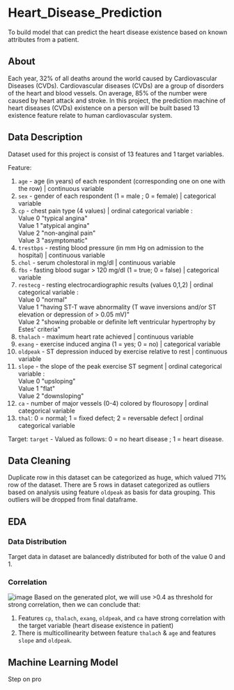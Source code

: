 # Heart_Disease_Prediction
To build model that can predict the heart disease existence based on known attributes from a patient. 

## About
Each year, 32% of all deaths around the world caused by Cardiovascular Diseases (CVDs). Cardiovascular diseases (CVDs) are a group of disorders of the heart and blood vessels. On average, 85% of the number were caused by heart attack and stroke. In this project, the prediction machine of heart diseases (CVDs) existence on a person will be built based 13 existence feature relate to human cardiovascular system.


## Data Description
Dataset used for this project is consist of 13 features and 1 target variables.

Feature:
1. `age` - age (in years) of each respondent (corresponding one on one with the row) | continuous variable
2. `sex` - gender of each respondent (1 = male ; 0 = female) | categorical variable
3. `cp` - chest pain type (4 values) | ordinal categorical variable :  
Value 0 "typical angina"  
Value 1 "atypical angina"  
Value 2 "non-anginal pain"  
Value 3 "asymptomatic"
4. `trestbps` - resting blood pressure (in mm Hg on admission to the hospital) | continuous variable
5. `chol` - serum cholestoral in mg/dl | continuous variable
6. `fbs` - fasting blood sugar > 120 mg/dl (1 = true; 0 = false) | categorical variable
7. `restecg` - resting electrocardiographic results (values 0,1,2) | ordinal categorical variable :   
Value 0 "normal"  
Value 1 "having ST-T wave abnormality (T wave inversions and/or ST elevation or depression of > 0.05 mV)"  
Value 2 "showing probable or definite left ventricular hypertrophy by Estes' criteria" 
8. `thalach` - maximum heart rate achieved | continuous variable
9. `exang` - exercise induced angina (1 = yes; 0 = no) | categorical variable
10. `oldpeak` - ST depression induced by exercise relative to rest | continuous variable
11. `slope` - the slope of the peak exercise ST segment | ordinal categorical variable :  
Value 0 "upsloping"  
Value 1 "flat"  
Value 2 "downsloping"
12. `ca` - number of major vessels (0-4) colored by flourosopy | ordinal categorical variable 
13. `thal`: 0 = normal; 1 = fixed defect; 2 = reversable defect | ordinal categorical variable

Target: 
`target` - Valued as follows: 0 = no heart disease ; 1 = heart disease.


## Data Cleaning
Duplicate row in this dataset can be categorized as huge, which valued 71% row of the dataset.
There are 5 rows in dataset categorized as outliers based on analysis using feature `oldpeak` as basis for data grouping. This outliers will be dropped from final dataframe.


## EDA

### Data Distribution
Target data in dataset are balancedly distributed for both of the value 0 and 1.

### Correlation
![image](https://user-images.githubusercontent.com/88548913/138568292-ab68a95d-86ab-49b2-b5ff-58e2dc8dd313.png)
Based on the generated plot, we will use >0.4 as threshold for strong correlation, then we can conclude that:  
1. Features `cp`, `thalach`, `exang`, `oldpeak`, and `ca` have strong correlation with the target variable (heart disease existence in patient)
2. There is multicollinearity between feature `thalach` & `age` and features `slope` and `oldpeak`.


## Machine Learning Model
Step on pro
